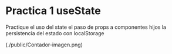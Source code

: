 # Practica 1 useState

Practique el uso del state el paso de props a componentes hijos la persistencia del estado
con localStorage

(./public/Contador-imagen.png)
